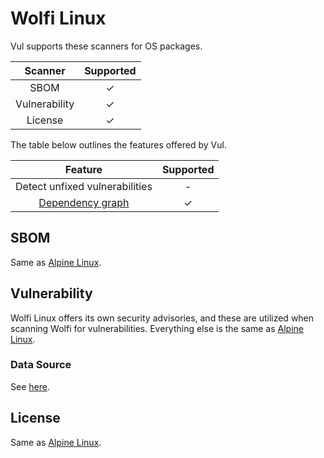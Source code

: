 # Wolfi Linux
Vul supports these scanners for OS packages.

|    Scanner    | Supported |
| :-----------: | :-------: |
|     SBOM      |     ✓     |
| Vulnerability |     ✓     |
|    License    |     ✓     |

The table below outlines the features offered by Vul.

|               Feature                | Supported |
|:------------------------------------:|:---------:|
|    Detect unfixed vulnerabilities    |     -     |
| [Dependency graph][dependency-graph] |     ✓     |

## SBOM
Same as [Alpine Linux](alpine.md#sbom).

## Vulnerability
Wolfi Linux offers its own security advisories, and these are utilized when scanning Wolfi for vulnerabilities.
Everything else is the same as [Alpine Linux](alpine.md#vulnerability).

### Data Source
See [here](../../scanner/vulnerability.md#data-sources).

## License
Same as [Alpine Linux](alpine.md#license).

[dependency-graph]: ../../configuration/reporting.md#show-origins-of-vulnerable-dependencies
[secdb]: https://packages.wolfi.dev/os/security.json
